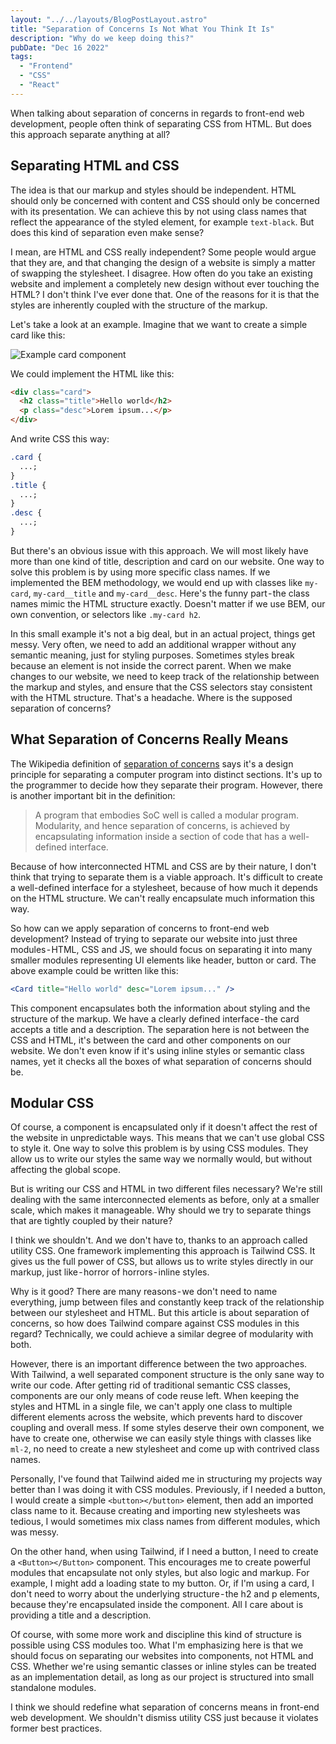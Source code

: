 ```yaml
---
layout: "../../layouts/BlogPostLayout.astro"
title: "Separation of Concerns Is Not What You Think It Is"
description: "Why do we keep doing this?"
pubDate: "Dec 16 2022"
tags:
  - "Frontend"
  - "CSS"
  - "React"
---
```


When talking about separation of concerns in regards to front-end web development, people often think of separating CSS from HTML. But does this approach separate anything at all?

## Separating HTML and CSS

The idea is that our markup and styles should be independent. HTML should only be concerned with content and CSS should only be concerned with its presentation. We can achieve this by not using class names that reflect the appearance of the styled element, for example `text-black`. But does this kind of separation even make sense?

I mean, are HTML and CSS really independent? Some people would argue that they are, and that changing the design of a website is simply a matter of swapping the stylesheet. I disagree. How often do you take an existing website and implement a completely new design without ever touching the HTML? I don't think I've ever done that. One of the reasons for it is that the styles are inherently coupled with the structure of the markup.

Let's take a look at an example. Imagine that we want to create a simple card like this:

![Example card component](/card-example.png)

We could implement the HTML like this:

```html
<div class="card">
  <h2 class="title">Hello world</h2>
  <p class="desc">Lorem ipsum...</p>
</div>
```

And write CSS this way:

```css
.card {
  ...;
}
.title {
  ...;
}
.desc {
  ...;
}
```

But there's an obvious issue with this approach. We will most likely have more than one kind of title, description and card on our website. One way to solve this problem is by using more specific class names. If we implemented the BEM methodology, we would end up with classes like `my-card`, `my-card__title` and `my-card__desc`. Here's the funny part - the class names mimic the HTML structure exactly. Doesn't matter if we use BEM, our own convention, or selectors like `.my-card h2`.

In this small example it's not a big deal, but in an actual project, things get messy. Very often, we need to add an additional wrapper without any semantic meaning, just for styling purposes. Sometimes styles break because an element is not inside the correct parent. When we make changes to our website, we need to keep track of the relationship between the markup and styles, and ensure that the CSS selectors stay consistent with the HTML structure. That's a headache. Where is the supposed separation of concerns?

## What Separation of Concerns Really Means

The Wikipedia definition of [separation of concerns](https://en.wikipedia.org/wiki/Separation_of_concerns) says it's a design principle for separating a computer program into distinct sections. It's up to the programmer to decide how they separate their program. However, there is another important bit in the definition:

> A program that embodies SoC well is called a modular program. Modularity, and hence separation of concerns, is achieved by encapsulating information inside a section of code that has a well-defined interface.

Because of how interconnected HTML and CSS are by their nature, I don't think that trying to separate them is a viable approach. It's difficult to create a well-defined interface for a stylesheet, because of how much it depends on the HTML structure. We can't really encapsulate much information this way.

So how can we apply separation of concerns to front-end web development? Instead of trying to separate our website into just three modules - HTML, CSS and JS, we should focus on separating it into many smaller modules representing UI elements like header, button or card. The above example could be written like this:

```jsx
<Card title="Hello world" desc="Lorem ipsum..." />
```

This component encapsulates both the information about styling and the structure of the markup. We have a clearly defined interface - the card accepts a title and a description. The separation here is not between the CSS and HTML, it's between the card and other components on our website. We don't even know if it's using inline styles or semantic class names, yet it checks all the boxes of what separation of concerns should be.

## Modular CSS

Of course, a component is encapsulated only if it doesn't affect the rest of the website in unpredictable ways. This means that we can't use global CSS to style it. One way to solve this problem is by using CSS modules. They allow us to write our styles the same way we normally would, but without affecting the global scope.

But is writing our CSS and HTML in two different files necessary? We're still dealing with the same interconnected elements as before, only at a smaller scale, which makes it manageable. Why should we try to separate things that are tightly coupled by their nature?

I think we shouldn't. And we don't have to, thanks to an approach called utility CSS. One framework implementing this approach is Tailwind CSS. It gives us the full power of CSS, but allows us to write styles directly in our markup, just like - horror of horrors - inline styles.

Why is it good? There are many reasons - we don't need to name everything, jump between files and constantly keep track of the relationship between our stylesheet and HTML. But this article is about separation of concerns, so how does Tailwind compare against CSS modules in this regard? Technically, we could achieve a similar degree of modularity with both.

However, there is an important difference between the two approaches. With Tailwind, a well separated component structure is the only sane way to write our code. After getting rid of traditional semantic CSS classes, components are our only means of code reuse left. When keeping the styles and HTML in a single file, we can't apply one class to multiple different elements across the website, which prevents hard to discover coupling and overall mess. If some styles deserve their own component, we have to create one, otherwise we can easily style things with classes like `ml-2`, no need to create a new stylesheet and come up with contrived class names.

Personally, I've found that Tailwind aided me in structuring my projects way better than I was doing it with CSS modules. Previously, if I needed a button, I would create a simple `<button></button>` element, then add an imported class name to it. Because creating and importing new stylesheets was tedious, I would sometimes mix class names from different modules, which was messy.

On the other hand, when using Tailwind, if I need a button, I need to create a `<Button></Button>` component. This encourages me to create powerful modules that encapsulate not only styles, but also logic and markup. For example, I might add a loading state to my button. Or, if I'm using a card, I don't need to worry about the underlying structure - the h2 and p elements, because they're encapsulated inside the component. All I care about is providing a title and a description.

Of course, with some more work and discipline this kind of structure is possible using CSS modules too. What I'm emphasizing here is that we should focus on separating our websites into components, not HTML and CSS. Whether we're using semantic classes or inline styles can be treated as an implementation detail, as long as our project is structured into small standalone modules.

I think we should redefine what separation of concerns means in front-end web development. We shouldn't dismiss utility CSS just because it violates former best practices.
